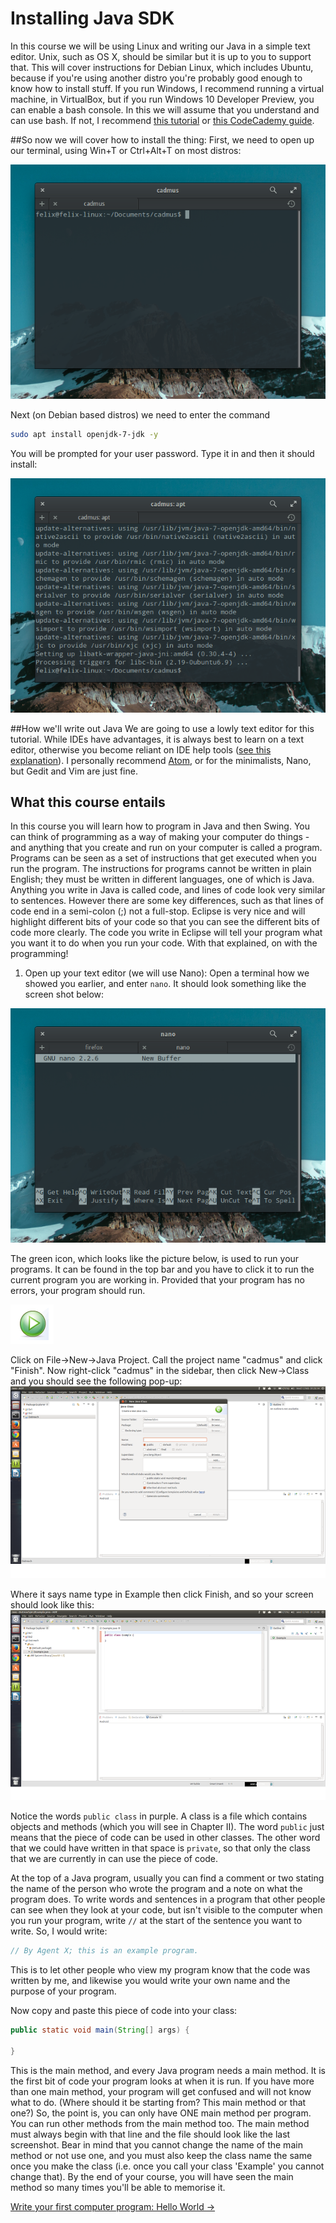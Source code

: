 Installing Java SDK
===

In this course we will be using Linux and writing our Java in a simple text editor. Unix, such as OS X, should be similar but it is up to you to support that. This will cover instructions for Debian Linux, which includes Ubuntu, because if you're using another distro you're probably good enough to know how to install stuff. If you run Windows, I recommend running a virtual machine, in VirtualBox, but if you run Windows 10 Developer Preview, you can enable a bash console. In this we will assume that you understand and can use bash. If not, I recommend [this tutorial](http://cli.learncodethehardway.org/book/) or [this CodeCademy guide](https://www.codecademy.com/learn/learn-the-command-line).

##So now we will cover how to install the thing:
First, we need to open up our terminal, using Win+T or Ctrl+Alt+T on most distros:

![New terminal](../../Images/Chapter-I/Introduction/NewTerminal.png)

Next (on Debian based distros) we need to enter the command

```bash
sudo apt install openjdk-7-jdk -y
```

You will be prompted for your user password. Type it in and then it should install:

![OpenJDK installed](../../Images/Chapter-I/Introduction/InstalledJDK.png)

##How we'll write out Java
We are going to use a lowly text editor for this tutorial. While IDEs have advantages, it is always best to learn on a text editor, otherwise you become reliant on IDE help tools ([see this explanation](http://c.learncodethehardway.org/book/ex0.html#warning-do-not-use-an-ide)). I personally recommend [Atom](http://atom.io), or for the minimalists, Nano, but Gedit and Vim are just fine.

## What this course entails
In this course you will learn how to program in Java and then Swing.  You can think of programming as a way of making your computer do things - and anything that you create and run on your computer is called a program.  Programs can be seen as a set of instructions that get executed when you run the program. The instructions for programs cannot be written in plain English; they must be written in different languages, one of which is Java.  Anything you write in Java is called code, and lines of code look very similar to sentences.  However there are some key differences, such as that lines of code end in a semi-colon (;) not a full-stop. Eclipse is very nice and will highlight different bits of your code so that you can see the different bits of code more clearly. The code you write in Eclipse will tell your program what you want it to do when you run your code.  With that explained, on with the programming!

1) Open up your text editor (we will use Nano):
Open a terminal how we showed you earlier, and enter `nano`. It should look something like the screen shot below:

![Nano opened](../../Images/Chapter-I/Introduction/openNano.png)

The green icon, which looks like the picture below, is used to run your programs. It can be found in the top bar and you have to click it to run the current program you are working in. Provided that your program has no errors, your program should run.

![This appears in the top bar](../../Images/Chapter-I/Introduction/Eclipse_run_button.png)

Click on File->New->Java Project. Call the project name "cadmus" and click "Finish". Now right-click "cadmus" in the sidebar, then click New->Class and you should see the following pop-up:
![A new class](../../Images/Chapter-I/Introduction/Eclipse_new_class.png)

Where it says name type in Example then click Finish, and so your screen should look like this:
![And your new program begins](../../Images/Chapter-I/Introduction/Eclipse_new_class_final.png)

Notice the words `public class` in purple.  A class is a file which contains objects and methods (which you will see in Chapter II). The word `public` just means that the piece of code can be used in other classes. The other word that we could have written in that space is `private`, so that only the class that we are currently in can use the piece of code.

At the top of a Java program, usually you can find a comment or two stating the name of the person who wrote the program and a note on what the program does.  To write words and sentences in a program that other people can see when they look at your code, but isn't visible to the computer when you run your program, write `//` at the start of the sentence you want to write.  So, I would write:

```java
// By Agent X; this is an example program.
```

This is to let other people who view my program know that the code was written by me, and likewise you would write your own name and the purpose of your program.

Now copy and paste this piece of code into your class:

```java
public static void main(String[] args) {

}
```

This is the main method, and every Java program needs a main method.  It is the first bit of code your program looks at when it is run.  If you have more than one main method, your program will get confused and will not know what to do.  (Where should it be starting from? This main method or that one?) So, the point is, you can only have ONE main method per program. You can run other methods from the main method too.  The main method must always begin with that line and the file should look like the last screenshot.  Bear in mind that you cannot change the name of the main method or not use one, and you must also keep the class name the same once you make the class (i.e. once you call your class 'Example' you cannot change that). By the end of your course, you will have seen the main method so many times you'll be able to memorise it.

[Write your first computer program: Hello World &rarr;](./Part-II:-Printing.html)
